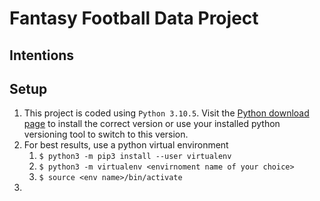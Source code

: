 # Fantasy Football Data Project

## Intentions

## Setup
1. This project is coded using `Python 3.10.5`.  Visit the [Python download page](https://www.python.org/downloads/) to install the correct version or use your installed python versioning tool to switch to this version.
2. For best results, use a python virtual environment
   1. `$ python3 -m pip3 install --user virtualenv`
   2. `$ python3 -m virtualenv <envirnoment name of your choice>`
   3. `$ source <env name>/bin/activate`
3. 